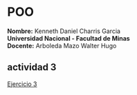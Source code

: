 # POO
**Nombre:** Kenneth Daniel Charris Garcia  
**Universidad Nacional - Facultad de Minas**  
**Docente:** Arboleda Mazo Walter Hugo
## actividad 3
[Ejercicio 3](ejercicio3.py)
